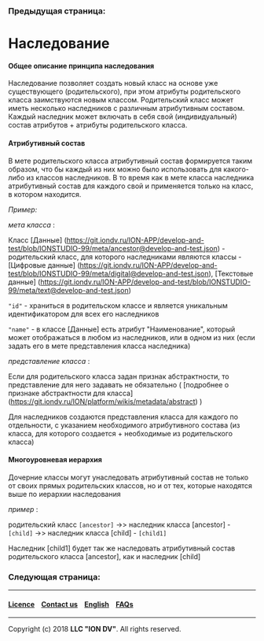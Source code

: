 ### Предыдущая страница: []()
# Наследование

#### Общее описание принципа наследования

Наследование позволяет создать новый класс на основе уже существующего (родительского), при этом атрибуты родительского класса заимствуются новым классом. Родительский класс может иметь несколько наследников с различным атрибутивным составом. Каждый наследник может включать в себя свой (индивидуальный) состав атрибутов + атрибуты родительского класса.

#### Атрибутивный состав

В мете родительского класса атрибутивный состав формируется таким образом, что бы каждый из них можно было использовать для какого-либо из классов наследников. В то время как в мете класса наследника атрибутивный состав для каждого свой и применяется только на класс, в котором находится.

_Пример:_

*мета класса* :

Класс [Данные] (https://git.iondv.ru/ION-APP/develop-and-test/blob/IONSTUDIO-99/meta/ancestor@develop-and-test.json) - родительский класс, для которого наследниками являются классы  - [Цифровые данные] (https://git.iondv.ru/ION-APP/develop-and-test/blob/IONSTUDIO-99/meta/digital@develop-and-test.json), [Текстовые данные] (https://git.iondv.ru/ION-APP/develop-and-test/blob/IONSTUDIO-99/meta/text@develop-and-test.json)

`"id"` - храниться в родительском классе и является уникальным идентификатором для всех его наследников

`"name"` - в классе [Данные] есть атрибут "Наименование", который может отображаться в любом из наследников, или в одном из них (если задать его в мете представления класса наследника)


*представление класса* :

Если для родительского класса задан признак абстрактности, то представление для него задавать не обязательно ( [подробнее о признаке абстрактности для класса] (https://git.iondv.ru/ION/platform/wikis/metadata/abstract) )

Для наследников создаются представления класса для каждого по отдельности, с указанием необходимого атрибутивного состава (из класса, для которого создается + необходимые из родительского класса)

#### Многоуровневая иерархия

Дочерние классы могут унаследовать атрибутивный состав не только от своих прямых родительских классов, но и от 
тех, которые находятся выше по иерархии наследования

_пример_ :

родительский класс `[ancestor]` ->> наследник класса [ancestor] - `[child]` ->> наследник класса [child] - `[child1]`

Наследник [child1] будет так же наследовать атрибутивный состав родительского класса [ancestor], как и наследник [child]
 
### Следующая страница: []()
--------------------------------------------------------------------------  


 #### [Licence](/LICENCE.md) &ensp;  [Contact us](https://iondv.com) &ensp;  [English](/README.md)   &ensp; [FAQs](/faqs.md)          



--------------------------------------------------------------------------  

Copyright (c) 2018 **LLC "ION DV"**.
All rights reserved. 